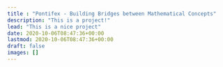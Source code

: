```yaml
---
title : "Pontifex - Building Bridges between Mathematical Concepts"
description: "This is a project!"
lead: "This is a nice project"
date: 2020-10-06T08:47:36+00:00
lastmod: 2020-10-06T08:47:36+00:00
draft: false
images: []
---
```

